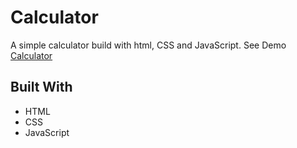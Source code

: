 # Calculator
A simple calculator build with html, CSS and JavaScript. See Demo [Calculator](http://calculator.html-5.me/)

## Built With
-   HTML
- CSS
- JavaScript